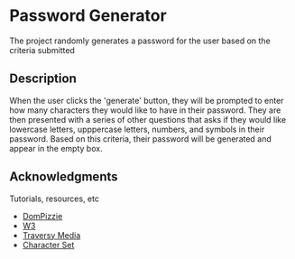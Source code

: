 # Password Generator

The project randomly generates a password for the user based on the criteria submitted

## Description

When the user clicks the 'generate' button, they will be prompted to enter how many characters they would like to have in their password. They are then presented with a series of other questions that asks if they would like lowercase letters, upppercase letters, numbers, and symbols in their password. Based on this criteria, their password will be generated and appear in the empty box.



## Acknowledgments

Tutorials, resources, etc

* [DomPizzie](https://gist.github.com/DomPizzie/7a5ff55ffa9081f2de27c315f5018afc)
* [W3](https://www.w3schools.com/)
* [Traversy Media ](https://www.youtube.com/watch?v=duNmhKgtcsI)
* [Character Set](http://net-comber.com/charset.html)

